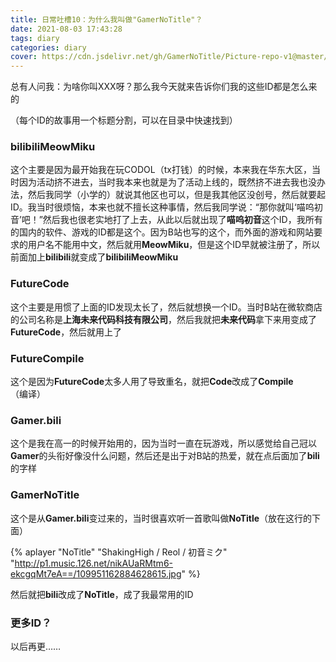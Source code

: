 ```yaml
---
title: 日常吐槽10：为什么我叫做"GamerNoTitle"？
date: 2021-08-03 17:43:28
tags: diary
categories: diary
cover: https://cdn.jsdelivr.net/gh/GamerNoTitle/Picture-repo-v1@master/img/ID-History/cover.jpeg
---
```


总有人问我：为啥你叫XXX呀？那么我今天就来告诉你们我的这些ID都是怎么来的

（每个ID的故事用一个标题分割，可以在目录中快速找到）

### bilibiliMeowMiku

这个主要是因为最开始我在玩CODOL（tx打钱）的时候，本来我在华东大区，当时因为活动挤不进去，当时我本来也就是为了活动上线的，既然挤不进去我也没办法，然后我同学（小学的）就说其他区也可以，但是我其他区没创号，然后就要起ID。我当时很烦恼，本来也就不擅长这种事情，然后我同学说：“那你就叫‘喵呜初音’吧！”然后我也很老实地打了上去，从此以后就出现了**喵呜初音**这个ID，我所有的国内的软件、游戏的ID都是这个。因为B站也写的这个，而外面的游戏和网站要求的用户名不能用中文，然后就用**MeowMiku**，但是这个ID早就被注册了，所以前面加上**bilibili**就变成了**bilibiliMeowMiku**

### FutureCode

这个主要是用惯了上面的ID发现太长了，然后就想换一个ID。当时B站在微软商店的公司名称是**上海未来代码科技有限公司**，然后我就把**未来代码**拿下来用变成了**FutureCode**，然后就用上了

### FutureCompile

这个是因为**FutureCode**太多人用了导致重名，就把**Code**改成了**Compile**（编译）

### Gamer.bili

这个是我在高一的时候开始用的，因为当时一直在玩游戏，所以感觉给自己冠以**Gamer**的头衔好像没什么问题，然后还是出于对B站的热爱，就在点后面加了**bili**的字样

### GamerNoTitle

这个是从**Gamer.bili**变过来的，当时很喜欢听一首歌叫做**NoTitle**（放在这行的下面）

{% aplayer "NoTitle" "ShakingHigh / Reol / 初音ミク" "http://p1.music.126.net/nikAUaRMtm6-ekcgqMt7eA==/109951162884628615.jpg" %}

然后就把**bili**改成了**NoTitle**，成了我最常用的ID

### 更多ID？

以后再更……
